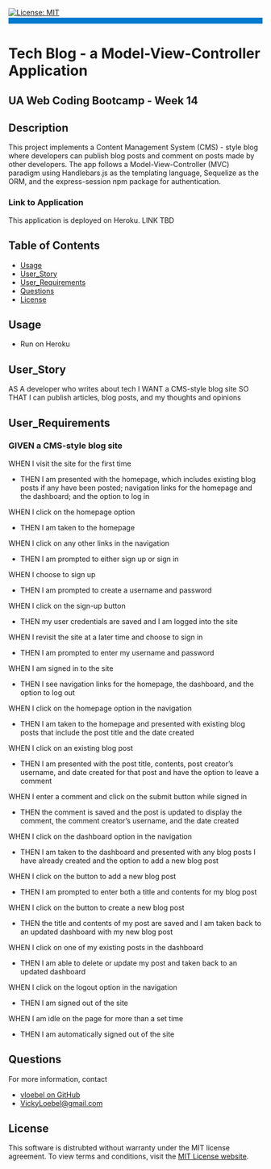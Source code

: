 
[![License: MIT](https://img.shields.io/badge/License-MIT-yellow.svg)](https://opensource.org/licenses/MIT)  
![banner](./assets/rm-banner.jpg)
# Tech Blog - a Model-View-Controller Application
## UA Web Coding Bootcamp - Week 14

## Description  
This project implements a Content Management System (CMS) - style blog where developers can publish blog posts and comment on posts made by other developers. The app follows a Model-View-Controller (MVC) paradigm using Handlebars.js as the templating language, Sequelize as the ORM, and the express-session npm package for authentication.   

### Link to Application
This application is deployed on Heroku. LINK TBD

## Table of Contents  
* [Usage](#Usage) 
* [User_Story](#User_Story)  
* [User_Requirements](#User_Requirements)  
* [Questions](#Questions)    
* [License](#License)

## Usage  
* Run on Heroku

## User_Story 
AS A developer who writes about tech
I WANT a CMS-style blog site
SO THAT I can publish articles, blog posts, and my thoughts and opinions

## User_Requirements
### GIVEN a CMS-style blog site  
WHEN I visit the site for the first time  
* THEN I am presented with the homepage, which includes  existing blog posts if any have been posted; navigation links for the homepage and the dashboard; and the option to log in  

WHEN I click on the homepage option   
* THEN I am taken to the homepage  

WHEN I click on any other links in the navigation  
* THEN I am prompted to either sign up or sign in  

WHEN I choose to sign up  
* THEN I am prompted to create a username and password 
 
WHEN I click on the sign-up button 
* THEN my user credentials are saved and I am logged into the site  

WHEN I revisit the site at a later time and choose to sign in  
* THEN I am prompted to enter my username and password 

WHEN I am signed in to the site  
 
* THEN I see navigation links for the homepage, the dashboard, and the option to log out    

WHEN I click on the homepage option in the navigation  
* THEN I am taken to the homepage and presented with existing blog posts that include the post title and the date created  

WHEN I click on an existing blog post  
 
* THEN I am presented with the post title, contents, post creator’s username, and date created for that post and have the option to leave a comment  

WHEN I enter a comment and click on the submit button while signed in  
 
* THEN the comment is saved and the post is updated to display the comment, the comment creator’s username, and the date created  

WHEN I click on the dashboard option in the navigation  
 
* THEN I am taken to the dashboard and presented with any blog posts I have already created and the option to add a new blog post  

WHEN I click on the button to add a new blog post  
* THEN I am prompted to enter both a title and contents for my blog post    

WHEN I click on the button to create a new blog post  
* THEN the title and contents of my post are saved and I am taken back to an updated dashboard with my new blog post  

WHEN I click on one of my existing posts in the dashboard  
* THEN I am able to delete or update my post and taken back to an updated dashboard  

WHEN I click on the logout option in the navigation  
* THEN I am signed out of the site  

WHEN I am idle on the page for more than a set time  
* THEN I am automatically signed out of the site   


## Questions
For more information, contact  
* [vloebel on GitHub](https://github.com/vloebel)  
* [VickyLoebel@gmail.com](mailto:VickyLoebel@gmail.com)

## License
This software is distrubted without warranty under the MIT license agreement. To view terms and conditions, visit the [MIT License website](https://opensource.org/licenses/MIT).
